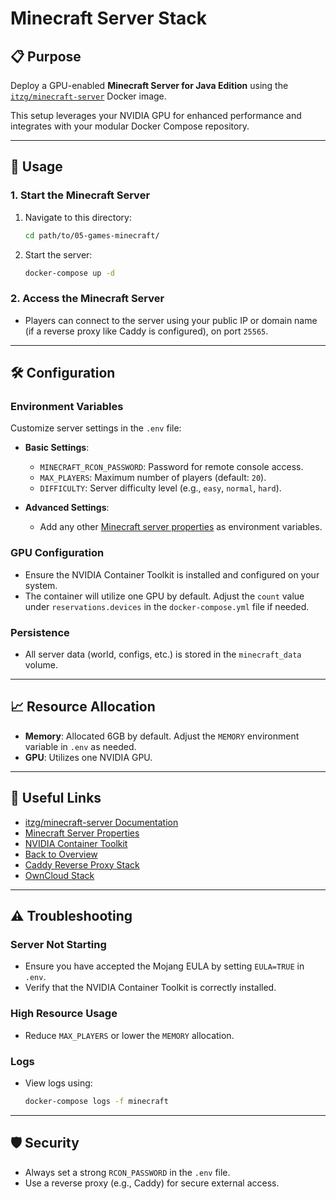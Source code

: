 # Minecraft Server Stack

## 📋 Purpose
Deploy a GPU-enabled **Minecraft Server for Java Edition** using the [`itzg/minecraft-server`](https://github.com/itzg/docker-minecraft-server) Docker image.

This setup leverages your NVIDIA GPU for enhanced performance and integrates with your modular Docker Compose repository.

---

## 🚀 Usage

### 1. Start the Minecraft Server
1. Navigate to this directory:
   ```bash
   cd path/to/05-games-minecraft/
   ```
2. Start the server:
   ```bash
   docker-compose up -d
   ```

### 2. Access the Minecraft Server
- Players can connect to the server using your public IP or domain name (if a reverse proxy like Caddy is configured), on port `25565`.

---

## 🛠️ Configuration

### Environment Variables
Customize server settings in the `.env` file:
- **Basic Settings**:
  - `MINECRAFT_RCON_PASSWORD`: Password for remote console access.
  - `MAX_PLAYERS`: Maximum number of players (default: `20`).
  - `DIFFICULTY`: Server difficulty level (e.g., `easy`, `normal`, `hard`).

- **Advanced Settings**:
  - Add any other [Minecraft server properties](https://minecraft.fandom.com/wiki/Server.properties) as environment variables.

### GPU Configuration
- Ensure the NVIDIA Container Toolkit is installed and configured on your system.
- The container will utilize one GPU by default. Adjust the `count` value under `reservations.devices` in the `docker-compose.yml` file if needed.

### Persistence
- All server data (world, configs, etc.) is stored in the `minecraft_data` volume.

---

## 📈 Resource Allocation
- **Memory**: Allocated 6GB by default. Adjust the `MEMORY` environment variable in `.env` as needed.
- **GPU**: Utilizes one NVIDIA GPU.

---

## 🔗 Useful Links
- [itzg/minecraft-server Documentation](https://github.com/itzg/docker-minecraft-server)
- [Minecraft Server Properties](https://minecraft.fandom.com/wiki/Server.properties)
- [NVIDIA Container Toolkit](https://docs.nvidia.com/datacenter/cloud-native/container-toolkit/install-guide.html)
- [Back to Overview](../README.md)
- [Caddy Reverse Proxy Stack](../00-proxy/README.md)
- [OwnCloud Stack](../02-files-cloud/README.md)

---

## ⚠️ Troubleshooting
### Server Not Starting
- Ensure you have accepted the Mojang EULA by setting `EULA=TRUE` in `.env`.
- Verify that the NVIDIA Container Toolkit is correctly installed.

### High Resource Usage
- Reduce `MAX_PLAYERS` or lower the `MEMORY` allocation.

### Logs
- View logs using:
  ```bash
  docker-compose logs -f minecraft
  ```

---

## 🛡️ Security
- Always set a strong `RCON_PASSWORD` in the `.env` file.
- Use a reverse proxy (e.g., Caddy) for secure external access.
